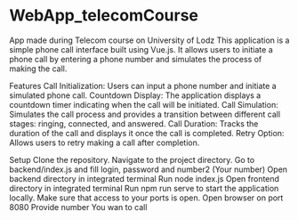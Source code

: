 # WebApp_telecomCourse
App made during Telecom course on University of Lodz
This application is a simple phone call interface built using Vue.js. It allows users to initiate a phone call by entering a phone number and simulates the process of making the call.

Features
Call Initialization: Users can input a phone number and initiate a simulated phone call.
Countdown Display: The application displays a countdown timer indicating when the call will be initiated.
Call Simulation: Simulates the call process and provides a transition between different call stages: ringing, connected, and answered.
Call Duration: Tracks the duration of the call and displays it once the call is completed.
Retry Option: Allows users to retry making a call after completion.

Setup
Clone the repository.
Navigate to the project directory.
Go to backend/index.js and fill login, password and number2 (Your number)
Open backend directory in integrated terminal
Run node index.js
Open frontend directory in integrated terminal
Run npm run serve to start the application locally.
Make sure that access to your ports is open.
Open browser on port 8080
Provide number You wan to call

